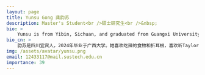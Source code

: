 ```yaml
---
layout: page
title: Yunsu Gong 龚韵苏
description: Master's Student<br />硕士研究生<br />&nbsp;
bio: >
    Yunsu is from Yibin, Sichuan, and graduated from Guangxi University in 2024. She loves spicy food and Zhe’ergen (a Sichuan specialty), enjoys listening to Taylor Swift and Lana Del Rey, and is fond of city walks. As for sports, she “forced” herself to run every day during her undergraduate years, but she really dislikes running. In her childhood, she learned a bit of tennis, enjoys playing badminton, and likes playing soccer (though she’s not very good at it). She’s a slow-to-warm-up person, so if you think she’s quiet, you’ve been fooled…
bio_cn: >
    韵苏是四川宜宾人，2024年毕业于广西大学。她喜欢吃辣的食物和折耳根，喜欢听Taylor Swift和Lana Del Rey的歌，喜欢City Walk。至于体育运动，她本科期间曾“强迫”自己每天跑步，不过她真的很讨厌跑步。她小时候学过一点网球，喜欢打羽毛球，更喜欢踢足球（很菜）。她是一个慢热的人，如果你觉得她很安静，那么你就被骗了......
img: /assets/avatar/yunsu.png
email: 12433117@mail.sustech.edu.cn
importance: 39
---
```


